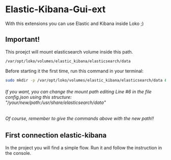 # Elastic-Kibana-Gui-ext

With this extensions you can use Elastic and Kibana inside Loko ;)

## Important!

This proejct will mount elasticsearch volume inside this path.

```bash
/var/opt/loko/volumes/elastic_kibana/elasticsearch/data
```
Before starting it the first time, run this command in your terminal:

```bash
sudo mkdir -p /var/opt/loko/volumes/elastic_kibana/elasticsearch/data && sudo chmod 777 /var/opt/loko/volumes/elastic_kibana/elasticsearch/data
```
###### *If you want, you can change the mount path editing Line #6 in the file config.json using this structure:  "/your/new/path:/usr/share/elasticsearch/data"*
###### *Of course, remember to give the commands above with the new path!!*  

## First connection elastic-kibana
In the project you will find a simple flow. Run it and follow the instruction in the console.
